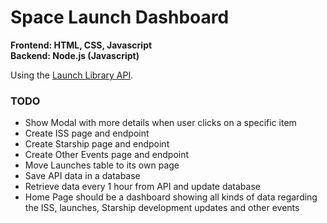 # Space Launch Dashboard

**Frontend: HTML, CSS, Javascript**  
**Backend: Node.js (Javascript)**  

Using the [Launch Library API](https://ll.thespacedevs.com).

### TODO
- Show Modal with more details when user clicks on a specific item
- Create ISS page and endpoint
- Create Starship page and endpoint
- Create Other Events page and endpoint
- Move Launches table to its own page
- Save API data in a database
- Retrieve data every 1 hour from API and update database
- Home Page should be a dashboard showing all kinds of data regarding the ISS, launches, Starship development updates and other events